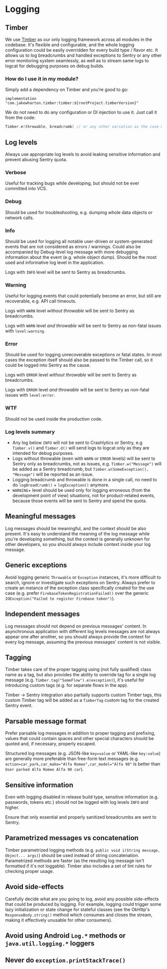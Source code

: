 # Logging

## Timber

We use [Timber](https://github.com/JakeWharton/timber) as our only logging framework across all modules in the codebase.
It's flexible and configurable, and the whole logging configuration could be easily overridden for every build type / flavor etc.
It allows us to log breadcrumbs and handled exceptions to Sentry or any other error monitoring system seamlessly, 
as well as to stream same logs to logcat for debugging purposes on debug builds.

### How do I use it in my module?
Simply add a dependency on Timber and you’re good to go:
```
implementation "com.jakewharton.timber:timber:${rootProject.timberVersion}"
```

We do not need to do any configuration or DI injection to use it. Just call it from the code:
```kotlin
Timber.e(throwable, breadcrumb) // or any other variation as the case may be
```

## Log levels

Always use appropriate log levels to avoid leaking sensitive information and prevent abusing Sentry quota.

### Verbose

Useful for tracking bugs while developing, but should not be ever committed into VCS.

### Debug

Should be used for troubleshooting, e.g. dumping whole data objects or network calls.

### Info

Should be used for logging all notable user-driven or system-generated events that are not considered as errors / warnings.
Could also be accompanied by Debug-level log message with more debugging information about the event (e.g. whole object dump).
Should be the most used and informative log level in the application.

Logs with `INFO` level will be sent to Sentry as breadcrumbs.

### Warning

Useful for logging events that could potentially become an error, but still are recoverable, e.g. API call timeouts.

Logs with `WARN` level _without throwable_ will be sent to Sentry as breadcrumbs.

Logs with `WARN` level _and throwable_ will be sent to Sentry as non-fatal issues with `level:warning`.

### Error

Should be used for logging unrecoverable exceptions or fatal states.
In most cases the exception itself should also be passed to the Timber call, 
so it could be logged into Sentry as the cause.

Logs with `ERROR` level _without throwable_ will be sent to Sentry as breadcrumbs.

Logs with `ERROR` level _and throwable_ will be sent to Sentry as non-fatal issues with `level:error`.

### WTF

Should not be used inside the production code.

### Log levels summary

- Any log below `INFO` will not be sent to Crashlytics or Sentry, 
e.g `Timber.v()` and `Timber.d()` will send logs to logcat only as they are intended for debug purposes.
- Logs without throwable (even with `WARN` or `ERROR` levels) will be sent to Sentry only as breadcrumbs,
not as issues, e.g. `Timber.w("Message")` will be added as a Sentry breadcrumb, 
but `Timber.w(SomeException(), "Message")` will be reported as an issue.
- Logging breadcrumb and throwable is done in a single call, no need to do `logBreadCrumb()` + `logException()` anymore.
- `WARNING`+ level should be used only for logging erroneous (from the development point of view) situations,
not for product-related events, because those events will be sent to Sentry and spend the quota.

## Meaningful messages

Log messages should be meaningful, and the context should be also present.
It's easy to understand the meaning of the log message while you're developing something,
but the context is generally unknown for other developers, so you should always include context inside your log message.

## Generic exceptions

Avoid logging generic `Throwable` or `Exception` instances, it's more difficult to search, ignore or investigate 
such exceptions on Sentry. Always prefer to create an instance of the exception class specifically created for the use case
(e.g. prefer `FirebaseTokenRegistrationFailed()` over the generic `IOException("Failed to register Firebase token")`).

## Independent messages

Log messages should not depend on previous messages' content.
In asynchronous application with different log levels messages are not always appear one after another,
so you should always provide the context for every log message, assuming the previous messages' content is not visible.

## Tagging

Timber takes care of the proper tagging using (not fully qualified) class name as a tag,
but also provides the ability to override tag for a single log message (e.g. `Timber.tag("SomeFlow").e(exception)`),
it's useful for introducing custom tags (e.g. for separate flows in the app).

Timber -> Sentry integration also partially supports custom Timber tags, this custom Timber tag will be 
added as a `TimberTag` custom tag for the created Sentry event.

## Parsable message format

Prefer parsable log messages in addition to proper tagging and prefixing,
values that could contain spaces and other special characters should be quoted and, if necessary, properly escaped.

Structured log messages (e.g. JSON-like `key=value` or YAML-like `key:value`) 
are generally more preferable than free-form text messages
(e.g. `action=car_park,car_make="Alfa Romeo",car_model="Alfa 90"` is better than `User parked Alfa Romeo Alfa 90 car`).

## Sensitive information

Even with logging disabled in release build type, sensitive information (e.g. passwords, tokens etc.) should not be logged
with log levels `INFO` and higher.

Ensure that only essential and properly sanitized breadcrumbs are sent to Sentry.

## Parametrized messages vs concatenation

Timber parametrized logging methods (e.g. `public void i(String message, Object... args)`) 
should be used instead of string concatenation.
Parametrized methods are faster (as the resulting log message isn't formatted if it's not loggable).
Timber also includes a set of lint rules for checking proper usage.

## Avoid side-effects

Carefully decide what are you going to log, avoid any possible side-effects that could be produced by logging. 
For example, logging could trigger some lazy initialization or state change for stateful classes
(see the OkHttp's `ResponseBody.string()` method which consumes and closes the stream, 
making it effectively unusable for other consumers).

## Avoid using Android `Log.*` methods or `java.util.logging.*` loggers

## **Never** do `exception.printStackTrace()`

